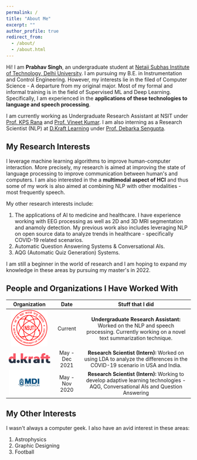 ```yaml
---
permalink: /
title: "About Me"
excerpt: ""
author_profile: true
redirect_from: 
  - /about/
  - /about.html
---
```


Hi! I am **Prabhav Singh**, an undergraduate student at [Netaji Subhas Institute of Technology, Delhi University](http://www.nsut.ac.in/). I am pursuing my B.E. in Instrumentation and Control Engineering. However, my interests lie in the filed of Computer Science - A departure from my original major. Most of my formal and informal training is in the field of Supervised ML and Deep Learning. Specifically, I am experienced in the **applications of these technologies to language and speech processing**.

I am currently working as Undergraduate Research Assistant at NSIT under [Prof. KPS Rana](https://sites.google.com/site/kpsrana1/home) and [Prof. Vineet Kumar](https://sites.google.com/site/drvineetkumar27/). I am also interning as a Research Scientist (NLP) at [D.Kraft Learning](https://dkraftlearning.com/) under [Prof. Debarka Sengupta](https://www.debarka.com/team/debarka).



My Research Interests
------
I leverage machine learning algorithms to improve human-computer interaction. More precisely, my research is aimed at improving the state of language processing to improve communication between human's and computers. I am also interested in the a **multimodal aspect of HCI** and thus some of my work is also aimed at combining NLP with other modalities - most frequently speech.

My other research interests include:
1. The applications of AI to medicine and healthcare. I have experience working with EEG processing as well as 2D and 3D MRI segmentation and anamoly detection. My previous work also includes leveraging NLP on open source data to analyze trends in healthcare - specifically COVID-19 related scenarios.
2. Automatic Question Answering Systems & Conversational AIs.
3. AQG (Automatic Quiz Generation) Systems.

I am still a beginner in the world of research and I am hoping to expand my knowledge in these areas by pursuing my master's in 2022.



People and Organizations I Have Worked With
------
<table class="table table-striped table-bordered">
<thead>
<tr>
<th style="text-align:center">Organization</th>
<th style="text-align:center">Date</th>
<th style="text-align:center">Stuff that I did</th>
</tr>
</thead>
<tbody>
<tr>
<td style="text-align:center"><img src="images/nsutug.png" alt="image" width="100px" height="100px"></td>
<td style="text-align:center">Current</td>
<td style="text-align:center"><strong>Undergraduate Research Assistant: </strong> Worked on the NLP and speech processing. Currently working on a novel text summarization technique.</td>
</tr>
<tr>
<td style="text-align:center"><img src="images/dkraft.png" alt="image" width="170px"></td>
<td style="text-align:center">May - Dec 2021</td>
<td style="text-align:center"><strong>Research Scientist (Intern): </strong> Worked on using LDA to analyze the differences in the COVID-19 scenario in USA and India.</td>
</tr>
<tr>
<td style="text-align:center"><img src="images/mdibit.jpg" alt="image" width="200px"></td>
<td style="text-align:center">May - Nov 2020</td>
<td style="text-align:center"><strong>Research Scientist (Intern): </strong> Working to develop adaptive learning technologies - AQG, Conversational AIs and Question Answering</td>
</tr>
</tbody>
</table>



My Other Interests
------
I wasn't always a computer geek. I also have an avid interest in these areas:
1. Astrophysics
2. Graphic Designing
3. Football